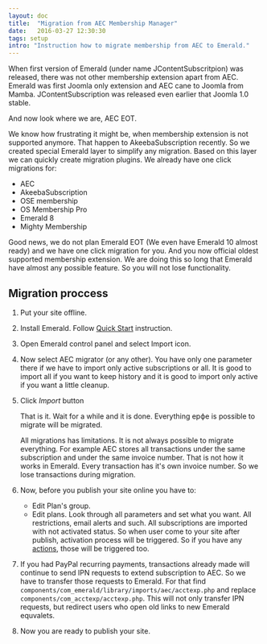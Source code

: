 ```yaml
---
layout: doc
title:  "Migration from AEC Membership Manager"
date:   2016-03-27 12:30:30
tags: setup
intro: "Instruction how to migrate membership from AEC to Emerald."
---
```


When first version of Emerald (under name JContentSubscritpion) was released, there was not other membership extension apart from AEC. Emerald was first Joomla only extension and AEC cane to Joomla from Mamba. JContentSubscription was released even earlier that Joomla 1.0 stable.

And now look where we are, AEC EOT.

We know how frustrating it might be, when membership extension is not supported anymore. That happen to AkeebaSubscription recently. So we created special Emerald layer to simplify any migration. Based on this layer we can quickly create migration plugins. We already have one click migrations for:

- AEC
- AkeebaSubscription
- OSE membership
- OS Membership Pro
- Emerald 8
- Mighty Membership

Good news, we do not plan Emerald EOT (We even have Emerald 10 almost ready) and we have one click migration for you. And you now official oldest supported membership extension. We are doing this so long that Emerald have almost any possible feature. So you will not lose functionality.

## Migration proccess

1. Put your site offline.

2. Install Emerald. Follow [Quick Start][1] instruction.

3. Open Emerald control panel and select Import icon.

4. Now select AEC migrator (or any other). You have only one parameter there if we have to import only active subscriptions or all. It is good to import all if you want to keep history and it is good to import only active if you want a little cleanup.

5. Click _Import_ button

   That is it. Wait for a while and it is done. Everything ерфе is possible to migrate will be migrated.

   All migrations has limitations. It is not always possible to migrate everything. For example AEC stores all transactions under the same subscription and under the same invoice number. That is not how it works in Emerald. Every transaction has it's own invoice number. So we lose transactions during migration. 

6. Now, before you publish your site online you have to:

   - Edit Plan's group.
   - Edit plans. Look through all parameters and set what you want. All restrictions, email alerts and such. All subscriptions are imported with not activated status. So when user come to your site after publish, activation process will be triggered. So if you have any [actions][2], those will be triggered too.

7. If you had PayPal recurring payments, transactions already made will continue to send IPN requests to extend subscription to AEC. So we have to transfer those requests to Emerald. For that find `components/com_emerald/library/imports/aec/acctexp.php` and replace `components/com_acctexp/acctexp.php`. This will not only transfer IPN requests, but redirect users who open old links to new Emerald equvalets.

8. Now you are ready to publish your site.


[1]: http://docs.mintjoomla.com/en/emerald/emerald-quick-start/
[2]: http://docs.mintjoomla.com/en/emerald/plan-actions/